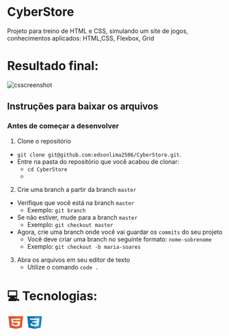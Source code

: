 # CyberStore
<p>Projeto para treino de HTML e CSS, simulando um site de jogos, <br> conhecimentos aplicados: HTML,CSS, Flexbox, Grid</p>
<h1>Resultado final:</h1>

![csscreenshot](https://user-images.githubusercontent.com/81549048/135842262-3553ef17-2cf4-48e0-b8b2-317d69d6ac2d.png)

## Instruções para baixar os arquivos

### Antes de começar a desenvolver

1. Clone o repositório
  * `git clone git@github.com:edsonlima2506/CyberStore.git`.
  * Entre na pasta do repositório que você acabou de clonar:
    * `cd CyberStore`
    * 
2. Crie uma branch a partir da branch `master`
  * Verifique que você está na branch `master`
    * Exemplo: `git branch`
  * Se não estiver, mude para a branch `master`
    * Exemplo: `git checkout master`
  * Agora, crie uma branch onde você vai guardar os `commits` do seu projeto
    * Você deve criar uma branch no seguinte formato: `nome-sobrenome`
    * Exemplo: `git checkout -b maria-soares`

3. Abra os arquivos em seu editor de texto
   * Utilize o comando `code .` 

 <h1>💻 Tecnologias: </h1>
 
<div>
  <img align="center" alt="Edson-HTML" height="30" width="40" src="https://raw.githubusercontent.com/devicons/devicon/master/icons/html5/html5-original.svg">
  <img align="center" alt="Edson-CSS" height="30" width="40" src="https://raw.githubusercontent.com/devicons/devicon/master/icons/css3/css3-original.svg">
</div>
